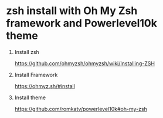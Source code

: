 # zsh install with Oh My Zsh framework and Powerlevel10k theme

1. Install zsh

   https://github.com/ohmyzsh/ohmyzsh/wiki/Installing-ZSH
   
2. Install Framework

   https://ohmyz.sh/#install

3. Install theme

   https://github.com/romkatv/powerlevel10k#oh-my-zsh
   
 
